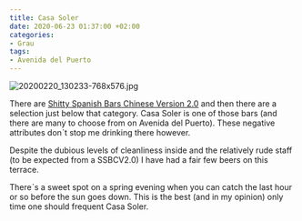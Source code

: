 ```yaml
---
title: Casa Soler
date: 2020-06-23 01:37:00 +02:00
categories:
- Grau
tags:
- Avenida del Puerto
---
```


![20200220_130233-768x576.jpg](/uploads/20200220_130233-768x576.jpg)

There are [Shitty Spanish Bars Chinese Version 2.0](publats.com/shitty-spanish-bar-chinese-version-2-dot-0.html) and then there are a selection just below that category. Casa Soler is one of those bars (and there are many to choose from on Avenida del Puerto). These negative attributes donˋt stop me drinking there however.

Despite the dubious levels of cleanliness inside and the relatively rude staff (to be expected from a SSBCV2.0) I have had a fair few beers on this terrace.

Thereˋs a sweet spot on a spring evening when you can catch the last hour or so before the sun goes down. This is the best (and in my opinion) only time one should frequent Casa Soler.